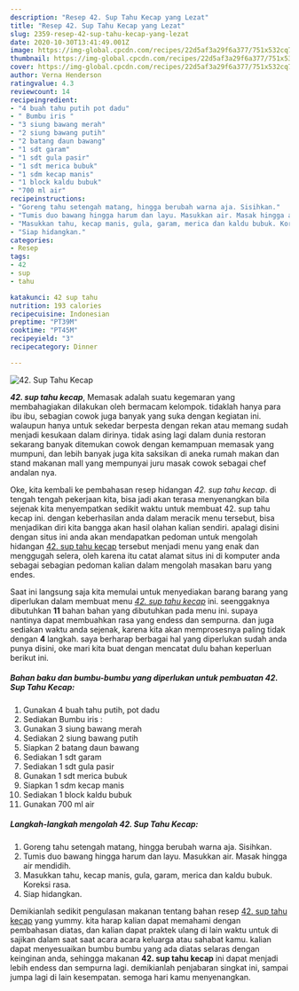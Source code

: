 ```yaml
---
description: "Resep 42. Sup Tahu Kecap yang Lezat"
title: "Resep 42. Sup Tahu Kecap yang Lezat"
slug: 2359-resep-42-sup-tahu-kecap-yang-lezat
date: 2020-10-30T13:41:49.001Z
image: https://img-global.cpcdn.com/recipes/22d5af3a29f6a377/751x532cq70/42-sup-tahu-kecap-foto-resep-utama.jpg
thumbnail: https://img-global.cpcdn.com/recipes/22d5af3a29f6a377/751x532cq70/42-sup-tahu-kecap-foto-resep-utama.jpg
cover: https://img-global.cpcdn.com/recipes/22d5af3a29f6a377/751x532cq70/42-sup-tahu-kecap-foto-resep-utama.jpg
author: Verna Henderson
ratingvalue: 4.3
reviewcount: 14
recipeingredient:
- "4 buah tahu putih pot dadu"
- " Bumbu iris "
- "3 siung bawang merah"
- "2 siung bawang putih"
- "2 batang daun bawang"
- "1 sdt garam"
- "1 sdt gula pasir"
- "1 sdt merica bubuk"
- "1 sdm kecap manis"
- "1 block kaldu bubuk"
- "700 ml air"
recipeinstructions:
- "Goreng tahu setengah matang, hingga berubah warna aja. Sisihkan."
- "Tumis duo bawang hingga harum dan layu. Masukkan air. Masak hingga air mendidih."
- "Masukkan tahu, kecap manis, gula, garam, merica dan kaldu bubuk. Koreksi rasa."
- "Siap hidangkan."
categories:
- Resep
tags:
- 42
- sup
- tahu

katakunci: 42 sup tahu 
nutrition: 193 calories
recipecuisine: Indonesian
preptime: "PT39M"
cooktime: "PT45M"
recipeyield: "3"
recipecategory: Dinner

---
```



![42. Sup Tahu Kecap](https://img-global.cpcdn.com/recipes/22d5af3a29f6a377/751x532cq70/42-sup-tahu-kecap-foto-resep-utama.jpg)

<b><i>42. sup tahu kecap</i></b>, Memasak adalah suatu kegemaran yang membahagiakan dilakukan oleh bermacam kelompok. tidaklah hanya para ibu ibu, sebagian cowok juga banyak yang suka dengan kegiatan ini. walaupun hanya untuk sekedar berpesta dengan rekan atau memang sudah menjadi kesukaan dalam dirinya. tidak asing lagi dalam dunia restoran sekarang banyak ditemukan cowok dengan kemampuan memasak yang mumpuni, dan lebih banyak juga kita saksikan di aneka rumah makan dan stand makanan mall yang mempunyai juru masak cowok sebagai chef andalan nya.



Oke, kita kembali ke pembahasan resep hidangan <i>42. sup tahu kecap</i>. di tengah tengah pekerjaan kita, bisa jadi akan terasa menyenangkan bila sejenak kita menyempatkan sedikit waktu untuk membuat 42. sup tahu kecap ini. dengan keberhasilan anda dalam meracik menu tersebut, bisa menjadikan diri kita bangga akan hasil olahan kalian sendiri. apalagi disini dengan situs ini anda akan mendapatkan pedoman untuk mengolah hidangan <u>42. sup tahu kecap</u> tersebut menjadi menu yang enak dan menggugah selera, oleh karena itu catat alamat situs ini di komputer anda sebagai sebagian pedoman kalian dalam mengolah masakan baru yang endes.


Saat ini langsung saja kita memulai untuk menyediakan barang barang yang diperlukan dalam membuat menu <u><i>42. sup tahu kecap</i></u> ini. seenggaknya dibutuhkan <b>11</b> bahan bahan yang dibutuhkan pada menu ini. supaya nantinya dapat membuahkan rasa yang endess dan sempurna. dan juga sediakan waktu anda sejenak, karena kita akan memprosesnya paling tidak dengan <b>4</b> langkah. saya berharap berbagai hal yang diperlukan sudah anda punya disini, oke mari kita buat dengan mencatat dulu bahan keperluan berikut ini.

<!--inarticleads1-->

##### Bahan baku dan bumbu-bumbu yang diperlukan untuk pembuatan 42. Sup Tahu Kecap:

1. Gunakan 4 buah tahu putih, pot dadu
1. Sediakan  Bumbu iris :
1. Gunakan 3 siung bawang merah
1. Sediakan 2 siung bawang putih
1. Siapkan 2 batang daun bawang
1. Sediakan 1 sdt garam
1. Sediakan 1 sdt gula pasir
1. Gunakan 1 sdt merica bubuk
1. Siapkan 1 sdm kecap manis
1. Sediakan 1 block kaldu bubuk
1. Gunakan 700 ml air




<!--inarticleads2-->

##### Langkah-langkah mengolah 42. Sup Tahu Kecap:

1. Goreng tahu setengah matang, hingga berubah warna aja. Sisihkan.
1. Tumis duo bawang hingga harum dan layu. Masukkan air. Masak hingga air mendidih.
1. Masukkan tahu, kecap manis, gula, garam, merica dan kaldu bubuk. Koreksi rasa.
1. Siap hidangkan.




Demikianlah sedikit pengulasan makanan tentang bahan resep <u>42. sup tahu kecap</u> yang yummy. kita harap kalian dapat memahami dengan pembahasan diatas, dan kalian dapat praktek ulang di lain waktu untuk di sajikan dalam saat saat acara acara keluarga atau sahabat kamu. kalian dapat menyesuaikan bumbu bumbu yang ada diatas selaras dengan keinginan anda, sehingga makanan <b>42. sup tahu kecap</b> ini dapat menjadi lebih endess dan sempurna lagi. demikianlah penjabaran singkat ini, sampai jumpa lagi di lain kesempatan. semoga hari kamu menyenangkan.
